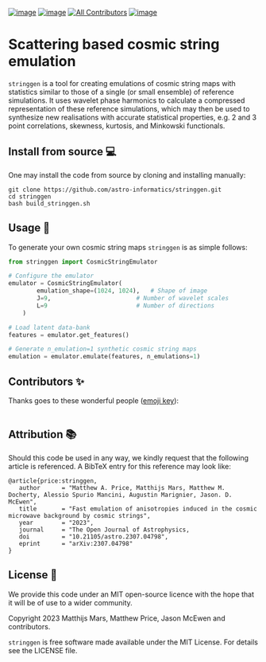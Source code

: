 [![image](https://img.shields.io/badge/License-MIT-yellow.svg)](https://opensource.org/licenses/MIT)
[![image](http://img.shields.io/badge/arXiv-2307.04798-orange.svg?style=flat)](https://arxiv.org/abs/2307.04798)<!-- ALL-CONTRIBUTORS-BADGE:START - Do not remove or modify this section -->
[![All Contributors](https://img.shields.io/badge/all_contributors-6-orange.svg?style=flat-square)](#contributors-) <!-- ALL-CONTRIBUTORS-BADGE:END --> 
[![image](https://img.shields.io/badge/code%20style-black-000000.svg)](https://github.com/psf/black)

# Scattering based cosmic string emulation

`stringgen` is a tool for creating emulations of cosmic string maps with statistics similar to those of a single (or small ensemble) of reference simulations. It uses wavelet phase harmonics to calculate a compressed representation of these reference simulations, which may then be used to synthesize new realisations with accurate statistical properties, e.g. 2 and 3 point correlations, skewness, kurtosis, and Minkowski functionals.

## Install from source :computer:
One may install the code from source by cloning and installing manually:

```
git clone https://github.com/astro-informatics/stringgen.git
cd stringgen
bash build_stringgen.sh
```

## Usage :rocket:

To generate your own cosmic string maps `stringgen` is as simple follows:

``` python
from stringgen import CosmicStringEmulator

# Configure the emulator
emulator = CosmicStringEmulator(
        emulation_shape=(1024, 1024),   # Shape of image
        J=9,                        # Number of wavelet scales
        L=9                         # Number of directions
    )

# Load latent data-bank
features = emulator.get_features()

# Generate n_emulation=1 synthetic cosmic string maps
emulation = emulator.emulate(features, n_emulations=1)
```

## Contributors ✨

Thanks goes to these wonderful people ([emoji
key](https://allcontributors.org/docs/en/emoji-key)):
<!-- ALL-CONTRIBUTORS-LIST:START - Do not remove or modify this section -->
<!-- prettier-ignore-start -->
<!-- markdownlint-disable -->
<table>
  <tbody>
    <tr>
    </tr>
  </tbody>
</table>

<!-- markdownlint-restore -->
<!-- prettier-ignore-end -->

<!-- ALL-CONTRIBUTORS-LIST:END -->

## Attribution :books: 
Should this code be used in any way, we kindly request that the following article is
referenced. A BibTeX entry for this reference may look like:

``` 
@article{price:stringgen, 
   author      = "Matthew A. Price, Matthijs Mars, Matthew M. Docherty, Alessio Spurio Mancini, Augustin Marignier, Jason. D. McEwen",
   title       = "Fast emulation of anisotropies induced in the cosmic microwave background by cosmic strings",
   year        = "2023",
   journal     = "The Open Journal of Astrophysics,
   doi         = "10.21105/astro.2307.04798",
   eprint      = "arXiv:2307.04798"        
}
```

## License :memo:

We provide this code under an MIT open-source licence with the hope that
it will be of use to a wider community.

Copyright 2023 Matthijs Mars, Matthew Price, Jason McEwen and contributors.

`stringgen` is free software made available under the MIT License. For
details see the LICENSE file.
